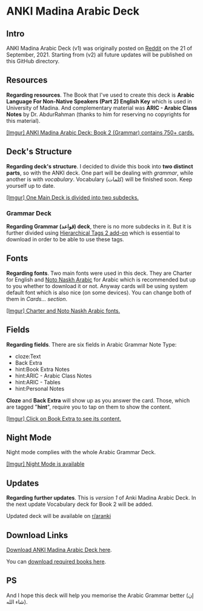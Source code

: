 # ANKI Madina Arabic Deck

## Intro

ANKI Madina Arabic Deck (v1) was originally posted on [Reddit](https://www.reddit.com/r/aranki/comments/pxv1qy/anki_madina_arabic_book_2_grammar/) on the 21 of September, 2021. Starting from (v2) all future updates will be published on this GitHub directory. 

## Resources

**Regarding resources**. The Book that I've used to create this deck is **Arabic Language For Non-Native Speakers (Part 2) English Key** which is used in University of Madina. And complementary material was **ARIC - Arabic Class Notes** by Dr. AbdurRahman (thanks to him for reserving no copyrights for this material).

[[Imgur] ANKI Madina Arabic Deck: Book 2 (Grammar) contains 750+ cards.](https://imgur.com/RLEeuW4)

## Deck's Structure

**Regarding deck's structure**. I decided to divide this book into **two distinct parts**, so with the ANKI deck. One part will be dealing with *grammar*, while another is with *vocabulary*. Vocabulary (كلمات) will be finished soon. Keep yourself up to date.

[[Imgur] One Main Deck is divided into two subdecks.](https://imgur.com/xsGYKXM)

### Grammar Deck
**Regarding Grammar (قواعد) deck**, there is no more subdecks in it. But it is further divided using [Hierarchical Tags 2 add-on](https://ankiweb.net/shared/info/594329229) which is essential to download in order to be able to use these tags.

## Fonts

**Regarding fonts**. Two main fonts were used in this deck. They are Charter for English and [Noto Naskh Arabic](https://fonts.google.com/noto/specimen/Noto+Naskh+Arabic?query=ISIA+Urbino%2F) for Arabic which is recommended but up to you whether to download it or not. Anyway cards will be using system default font which is also nice (on some devices). You can change both of them in *Cards... section*.

[[Imgur] Charter and Noto Naskh Arabic fonts.](https://imgur.com/vcsbwih)

## Fields

**Regarding fields**. There are six fields in Arabic Grammar Note Type:

* cloze:Text
* Back Extra
* hint:Book Extra Notes
* hint:ARIC - Arabic Class Notes
* hint:ARIC - Tables
* hint:Personal Notes

**Cloze** and **Back Extra** will show up as you answer the card. Those, which are tagged "**hint**", require you to tap on them to show the content.

[[Imgur] Click on Book Extra to see its content.](https://imgur.com/49TqNyT)

## Night Mode

Night mode complies with the whole Arabic Grammar Deck.

[[Imgur] Night Mode is available](https://imgur.com/4MopkPQ)

## Updates

**Regarding further updates**. This is *version 1* of Anki Madina Arabic Deck. In the next update Vocabulary deck for Book 2 will be added.

Updated deck will be available on [r/aranki](https://www.reddit.com/r/aranki/)

## Download Links

[Download ANKI Madina Arabic Deck here](https://drive.google.com/file/d/1rgWtJBUyrdl98mKwBXJfNQTmMsNzPQHq/view?usp=sharing).

You can [download required books here](https://abdurrahman.org/arabic-learning/madina-arabic/).

## PS

And I hope this deck will help you memorise the Arabic Grammar better (إن شاء الله).
